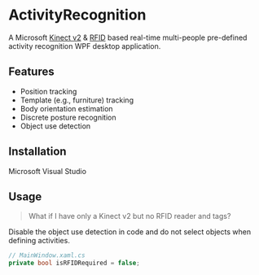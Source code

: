 # ActivityRecognition
A Microsoft [Kinect v2](https://dev.windows.com/en-us/kinect) & [RFID](http://www.impinj.com) based real-time multi-people pre-defined activity recognition WPF desktop application.

## Features
* Position tracking
* Template (e.g., furniture) tracking
* Body orientation estimation
* Discrete posture recognition
* Object use detection

## Installation
Microsoft Visual Studio

## Usage
> What if I have only a Kinect v2 but no RFID reader and tags?

Disable the object use detection in code and do not select objects when defining activities.
```C#
// MainWindow.xaml.cs
private bool isRFIDRequired = false;
```


